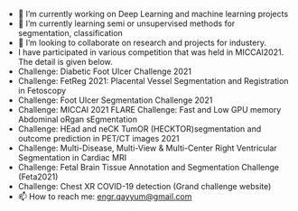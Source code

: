 
- 🔭 I’m currently working on Deep Learning and machine learning projects
- 🌱 I’m currently learning semi or unsupervised methods for segmentation, classification
- 👯 I’m looking to collaborate on research and projects for industery.
- I have participated in various competition that was held in MICCAI2021. The detail is given below.
- Challenge: Diabetic Foot Ulcer Challenge 2021
- Challenge: FetReg 2021: Placental Vessel Segmentation and Registration in Fetoscopy
- Challenge: Foot Ulcer Segmentation Challenge 2021
- Challenge: MICCAI 2021 FLARE Challenge: Fast and Low GPU memory Abdominal oRgan sEgmentation
- Challenge: HEad and neCK TumOR (HECKTOR)segmentation and outcome prediction in PET/CT images 2021
- Challenge: Multi-Disease, Multi-View & Multi-Center Right Ventricular Segmentation in Cardiac MRI 
- Challenge: Fetal Brain Tissue Annotation and Segmentation Challenge (Feta2021)
- Challenge: Chest XR COVID-19 detection (Grand challenge website)
- 📫 How to reach me: engr.qayyum@gmail.com
